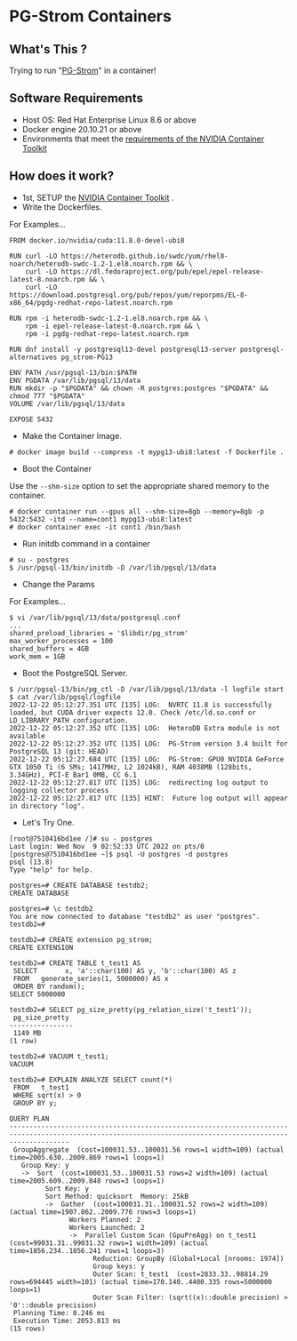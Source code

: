 # PG-Strom Containers

## What's This ?

Trying to run "[PG-Strom](https://github.com/heterodb/pg-strom)" in a container!

## Software Requirements

- Host OS: Red Hat Enterprise Linux 8.6 or above
- Docker engine 20.10.21 or above
- Environments that meet the [requirements of the NVIDIA Container Toolkit](https://docs.nvidia.com/datacenter/cloud-native/container-toolkit/install-guide.html#install-guide)

## How does it work?

- 1st, SETUP the [NVIDIA Container Toolkit](https://docs.nvidia.com/datacenter/cloud-native/container-toolkit/overview.html) . 
- Write the Dockerfiles.

For Examples...

```
FROM docker.io/nvidia/cuda:11.8.0-devel-ubi8

RUN curl -LO https://heterodb.github.io/swdc/yum/rhel8-noarch/heterodb-swdc-1.2-1.el8.noarch.rpm && \
    curl -LO https://dl.fedoraproject.org/pub/epel/epel-release-latest-8.noarch.rpm && \
    curl -LO https://download.postgresql.org/pub/repos/yum/reporpms/EL-8-x86_64/pgdg-redhat-repo-latest.noarch.rpm

RUN rpm -i heterodb-swdc-1.2-1.el8.noarch.rpm && \
    rpm -i epel-release-latest-8.noarch.rpm && \
    rpm -i pgdg-redhat-repo-latest.noarch.rpm

RUN dnf install -y postgresql13-devel postgresql13-server postgresql-alternatives pg_strom-PG13

ENV PATH /usr/pgsql-13/bin:$PATH
ENV PGDATA /var/lib/pgsql/13/data
RUN mkdir -p "$PGDATA" && chown -R postgres:postgres "$PGDATA" && chmod 777 "$PGDATA"
VOLUME /var/lib/pgsql/13/data

EXPOSE 5432
```

- Make the Container Image.

```
# docker image build --compress -t mypg13-ubi8:latest -f Dockerfile .
```

- Boot the Container

Use the `--shm-size` option to set the appropriate shared memory to the container.

```
# docker container run --gpus all --shm-size=8gb --memory=8gb -p 5432:5432 -itd --name=cont1 mypg13-ubi8:latest
# docker container exec -it cont1 /bin/bash
```

- Run initdb command in a container

```
# su - postgres
$ /usr/pgsql-13/bin/initdb -D /var/lib/pgsql/13/data
```

- Change the Params

For Examples...

```
$ vi /var/lib/pgsql/13/data/postgresql.conf
...
shared_preload_libraries = '$libdir/pg_strom'
max_worker_processes = 100
shared_buffers = 4GB
work_mem = 1GB
```

- Boot the PostgreSQL Server.

```
$ /usr/pgsql-13/bin/pg_ctl -D /var/lib/pgsql/13/data -l logfile start
$ cat /var/lib/pgsql/logfile 
2022-12-22 05:12:27.351 UTC [135] LOG:  NVRTC 11.8 is successfully loaded, but CUDA driver expects 12.0. Check /etc/ld.so.conf or LD_LIBRARY_PATH configuration.
2022-12-22 05:12:27.352 UTC [135] LOG:  HeteroDB Extra module is not available
2022-12-22 05:12:27.352 UTC [135] LOG:  PG-Strom version 3.4 built for PostgreSQL 13 (git: HEAD)
2022-12-22 05:12:27.684 UTC [135] LOG:  PG-Strom: GPU0 NVIDIA GeForce GTX 1050 Ti (6 SMs; 1417MHz, L2 1024kB), RAM 4038MB (128bits, 3.34GHz), PCI-E Bar1 0MB, CC 6.1
2022-12-22 05:12:27.817 UTC [135] LOG:  redirecting log output to logging collector process
2022-12-22 05:12:27.817 UTC [135] HINT:  Future log output will appear in directory "log".
```

- Let's Try One.

```
[root@7510416bd1ee /]# su - postgres
Last login: Wed Nov  9 02:52:33 UTC 2022 on pts/0
[postgres@7510416bd1ee ~]$ psql -U postgres -d postgres
psql (13.8)
Type "help" for help.

postgres=# CREATE DATABASE testdb2;
CREATE DATABASE

postgres=# \c testdb2
You are now connected to database "testdb2" as user "postgres".
testdb2=#

testdb2=# CREATE extension pg_strom;
CREATE EXTENSION

testdb2=# CREATE TABLE t_test1 AS
 SELECT       x, 'a'::char(100) AS y, 'b'::char(100) AS z
 FROM   generate_series(1, 5000000) AS x
 ORDER BY random();
SELECT 5000000

testdb2=# SELECT pg_size_pretty(pg_relation_size('t_test1'));
 pg_size_pretty 
----------------
 1149 MB
(1 row)

testdb2=# VACUUM t_test1;
VACUUM

testdb2=# EXPLAIN ANALYZE SELECT count(*)
 FROM   t_test1
 WHERE sqrt(x) > 0
 GROUP BY y;
                                                                        QUERY PLAN                                                                         
-----------------------------------------------------------------------------------------------------------------------------------------------------------
 GroupAggregate  (cost=100031.53..100031.56 rows=1 width=109) (actual time=2005.630..2009.869 rows=1 loops=1)
   Group Key: y
   ->  Sort  (cost=100031.53..100031.53 rows=2 width=109) (actual time=2005.609..2009.848 rows=3 loops=1)
         Sort Key: y
         Sort Method: quicksort  Memory: 25kB
         ->  Gather  (cost=100031.31..100031.52 rows=2 width=109) (actual time=1907.862..2009.776 rows=3 loops=1)
               Workers Planned: 2
               Workers Launched: 2
               ->  Parallel Custom Scan (GpuPreAgg) on t_test1  (cost=99031.31..99031.32 rows=1 width=109) (actual time=1856.234..1856.241 rows=1 loops=3)
                     Reduction: GroupBy (Global+Local [nrooms: 1974])
                     Group keys: y
                     Outer Scan: t_test1  (cost=2833.33..98814.29 rows=694445 width=101) (actual time=170.140..4400.335 rows=5000000 loops=1)
                     Outer Scan Filter: (sqrt((x)::double precision) > '0'::double precision)
 Planning Time: 0.246 ms
 Execution Time: 2053.813 ms
(15 rows)
```
